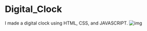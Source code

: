 # Digital_Clock
I made a digital clock using HTML, CSS, and JAVASCRIPT.
![img](https://github.com/MUSTAFAREZA47/Digital_Clock/assets/113572022/4be4b0a2-086c-4c9f-829c-68e34769ff85)
